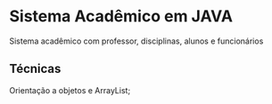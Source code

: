 # Sistema Acadêmico em JAVA
Sistema acadêmico com professor, disciplinas, alunos e funcionários

## Técnicas
Orientação a objetos e ArrayList;
